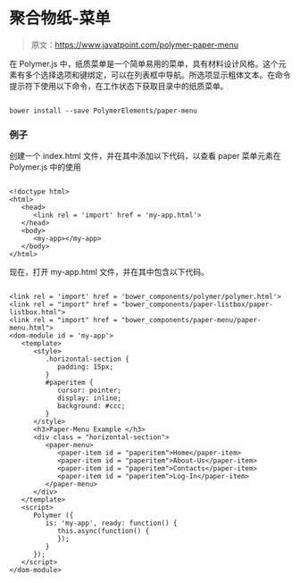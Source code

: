 # 聚合物纸-菜单

> 原文：<https://www.javatpoint.com/polymer-paper-menu>

在 Polymer.js 中，纸质菜单是一个简单易用的菜单，具有材料设计风格。这个元素有多个选择选项和键绑定，可以在列表框中导航。所选项显示粗体文本。在命令提示符下使用以下命令，在工作状态下获取目录中的纸质菜单。

```

bower install --save PolymerElements/paper-menu

```

### 例子

创建一个 index.html 文件，并在其中添加以下代码，以查看 paper 菜单元素在 Polymer.js 中的使用

```

<!doctype html>
<html>
   <head>
      <link rel = 'import' href = 'my-app.html'> 
   </head>   
   <body>    
      <my-app></my-app>
   </body>
</html>

```

现在，打开 my-app.html 文件，并在其中包含以下代码。

```

<link rel = 'import' href = 'bower_components/polymer/polymer.html'>
<link rel = "import" href = "bower_components/paper-listbox/paper-listbox.html">
<link rel = "import" href = "bower_components/paper-menu/paper-menu.html">
<dom-module id = 'my-app'>
   <template>
      <style>
         .horizontal-section {
            padding: 15px;     
         }
         #paperitem {
            cursor: pointer;
            display: inline;      
            background: #ccc;
         }
      </style>      
      <h3>Paper-Menu Example </h3>
      <div class = "horizontal-section">
         <paper-menu>
            <paper-item id = "paperitem">Home</paper-item>
            <paper-item id = "paperitem">About-Us</paper-item>
            <paper-item id = "paperitem">Contacts</paper-item>
            <paper-item id = "paperitem">Log-In</paper-item>
         </paper-menu>
      </div>        
   </template>  
   <script>
      Polymer ({
         is: 'my-app', ready: function() {
            this.async(function() {         
            });
         }
      });
   </script>
</dom-module>

```